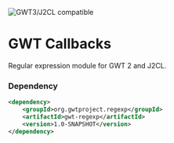 ![GWT3/J2CL compatible](https://img.shields.io/badge/GWT3/J2CL-compatible-brightgreen.svg)

# GWT Callbacks
Regular expression module for GWT 2 and J2CL.

### Dependency

```xml
<dependency>
    <groupId>org.gwtproject.regexp</groupId>
    <artifactId>gwt-regexp</artifactId>
    <version>1.0-SNAPSHOT</version>
</dependency>
```
